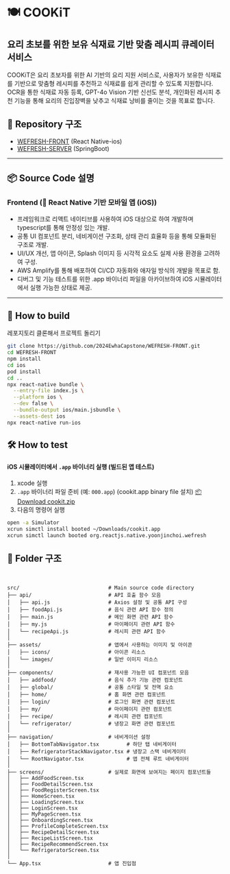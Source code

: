 # 🍽️ COOKiT
## 요리 초보를 위한 보유 식재료 기반 맞춤 레시피 큐레이터 서비스

COOKiT은 요리 초보자를 위한 AI 기반의 요리 지원 서비스로, 사용자가 보유한 식재료를 기반으로 맞춤형 레시피를 추천하고 식재료를 쉽게 관리할 수 있도록 지원합니다. OCR을 통한 식재료 자동 등록, GPT-4o Vision 기반 신선도 분석, 개인화된 레시피 추천 기능을 통해 요리의 진입장벽을 낮추고 식재료 낭비를 줄이는 것을 목표로 합니다.
## 📁 Repository 구조

- [WEFRESH-FRONT](https://github.com/2024EwhaCapstone/WEFRESH-FRONT) (React Native-ios)
- [WEFRESH-SERVER](https://github.com/2024EwhaCapstone/WEFRESH-SERVER) (SpringBoot)

---

## 📦 Source Code 설명

### Frontend (📱 React Native 기반 모바일 앱 (iOS))

- 프레임워크로 리액트 네이티브를 사용하여 iOS 대상으로 하여 개발하며 typescript를 통해 안정성 있는 개발.
- 공통 UI 컴포넌트 분리, 네비게이션 구조화, 상태 관리 효율화 등을 통해 모듈화된 구조로 개발.
- UI/UX 개선, 앱 아이콘, Splash 이미지 등 시각적 요소도 실제 사용 환경을 고려하여 구성.
- AWS Amplify를 통해 배포하여 CI/CD 자동화와 애자일 방식의 개발을 목표로 함.
- 디버그 및 기능 테스트를 위한 .app 바이너리 파일을 아카이브하여 iOS 시뮬레이터에서 실행 가능한 상태로 제공.

---
## 📱 How to build
레포지토리 클론해서 프로젝트 돌리기

```bash
git clone https://github.com/2024EwhaCapstone/WEFRESH-FRONT.git
cd WEFRESH-FRONT
npm install
cd ios
pod install
cd ..
npx react-native bundle \
  --entry-file index.js \
  --platform ios \
  --dev false \
  --bundle-output ios/main.jsbundle \
  --assets-dest ios
npx react-native run-ios
```

## 🛠️ How to test
####  iOS 시뮬레이터에서 `.app` 바이너리 실행 (빌드된 앱 테스트)

1. xcode 실행
2. `.app` 바이너리 파일 준비 (예: `000.app`)
   (cookit.app binary file 설치)
  [📦 Download cookit.zip](https://github.com/2024EwhaCapstone/Growth/releases/download/v1.0.0/cookit.zip)
3. 다음의 명령어 실행
```bash
open -a Simulator
xcrun simctl install booted ~/Downloads/cookit.app
xcrun simctl launch booted org.reactjs.native.yoonjinchoi.wefresh
```

## 📁 Folder 구조
<pre>

<code>
src/                             # Main source code directory
├── api/                         # API 호출 함수 모음
│   ├── api.js                   # Axios 설정 및 공통 API 구성
│   ├── foodApi.js               # 음식 관련 API 함수 정의
│   ├── main.js                  # 메인 화면 관련 API 함수
│   ├── my.js                    # 마이페이지 관련 API 함수
│   └── recipeApi.js             # 레시피 관련 API 함수
│
├── assets/                      # 앱에서 사용하는 이미지 및 아이콘
│   ├── icons/                   # 아이콘 리소스
│   └── images/                  # 일반 이미지 리소스
│
├── components/                  # 재사용 가능한 UI 컴포넌트 모음
│   ├── addfood/                 # 음식 추가 기능 관련 컴포넌트
│   ├── global/                  # 공통 스타일 및 전역 요소
│   ├── home/                    # 홈 화면 관련 컴포넌트
│   ├── login/                   # 로그인 화면 관련 컴포넌트
│   ├── my/                      # 마이페이지 관련 컴포넌트
│   ├── recipe/                  # 레시피 관련 컴포넌트
│   └── refrigerator/            # 냉장고 화면 관련 컴포넌트
│
├── navigation/                  # 네비게이션 설정
│   ├── BottomTabNavigator.tsx         # 하단 탭 네비게이터
│   ├── RefrigeratorStackNavigator.tsx # 냉장고 스택 네비게이터
│   └── RootNavigator.tsx              # 앱 전체 루트 네비게이터
│
├── screens/                     # 실제로 화면에 보여지는 페이지 컴포넌트들
│   ├── AddFoodScreen.tsx
│   ├── FoodDetailScreen.tsx
│   ├── FoodRegisterScreen.tsx
│   ├── HomeScreen.tsx
│   ├── LoadingScreen.tsx
│   ├── LoginScreen.tsx
│   ├── MyPageScreen.tsx
│   ├── OnboardingScreen.tsx
│   ├── ProfileCompleteScreen.tsx
│   ├── RecipeDetailScreen.tsx
│   ├── RecipeListScreen.tsx
│   ├── RecipeRecommendScreen.tsx
│   └── RefrigeratorScreen.tsx
│
└── App.tsx                      # 앱 진입점
</code>

</pre>
